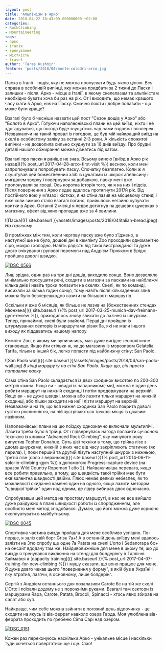 ```yaml
---
layout: post
title: 'Альпінізм в Арко'
date: 2018-04-22 18:43:09.000000000 +02:00
categories:
- RockClimbing
- Mountaineering
tags:
- арко
- італія
- тренування
- місткість
- travel
author: 'Taras Kushnir'
feature: 'posts/2018/04/monte-colodri-arco.jpg'
---
```


Пасха в Італії - подія, яку не можна пропускати будь-якою ціною. Вся справа в особливій випічці, яку можна придбати за 2 тижні до Пасхи і залишки - після. Арко - місце в Італії, в якому скелелазам та альпіністам необхідно бувати хоча би раз на рік. От і виходить, що немає кращого часу їхати в Арко, ніж на Пасху. Смачно поїсти і добре полазити - що може бути краще?

Взагалі було б чесніше назвати цей пост "Сезон дощів у Арко" або "Болото в Арко". Готуючи наполеонівські плани на цей виїзд, ніхто і не здогадувався, що погода буде знущатись над нами вздовж і впоперек. Незважаючи на такий провал із погодою, це був мій найкращий виїзд на скелі в особистому заліку за останні 2-3 роки. А кількість спожитої випічки - не дозволила сильно схуднути за 16 днів виїзду. Про брудні деталі нашого обжирання можна дізнатись під катом.

<!--more-->

Взагалі про паски я раніше не знав. Всьому виною [виїзд в Арко рік назад]({% post_url 2017-04-28-arco-first-visit %}) весною, коли мені запропонували попробувати паску. Спочатку безплатно. Коли ж я скуштував цей божественний хліб із цукатами із шкірок апельсину і мигдалем зверху і повернувся за добавкою, паску мені вже пропонували за гроші. Ось коротка історія того, як я на них і підсів. Після повернення з Арко ледве вдалось протягнути 2017й рік. Від постійного вою у м'язах і кістках, я на стіни лазив на місцевому стенді і вже коли зимою стало взагалі погано, прийшлось негайно купувати квитки в Арко. Останні 2 місяці я ледве дотягнув на дешевих цукерках з магазину, ефект від яких пропадав вже за 4 хвилини.

![Паска]({{ site.baseurl }}/assets/images/posts/2018/04/italian-bread.jpeg)
*На гарячому*

В проміжках між тим, коли чергову паску вже було з'їджено, а наступної ще не було, дощові дні в кемпінгу Zoo проходили одноманітно сіро, мокро і холодно. Навіть радість від такої вистражданої та дуже довго очікуваної групової перемоги над Андрієм Гірняком в Брідж пройшла доволі швидко.

<a data-flickr-embed="true" href="https://www.flickr.com/photos/ribtoks/26500944767/in/album-72157692372070322/" title="DSC_0566"><img src="https://farm1.staticflickr.com/804/26500944767_34321f5a6a_b.jpg"  alt="DSC_0566"></a>

Лиш зрідка, один раз на три дні дощів, виходило сонце. Воно дозволяло мінімально просушити речі, сходити в магазин за пасками на найближчі кілька днів і навіть трохи полазити на скелях. Скелі, як по команді, висихали за кілька годин сонця, тому навіть після кількаденних злив можна було безперешкодно лазити на більшості маршрутів.

Оскільки я вже 6 місяців, як більше не лазив на [божественних стендах Мюнхена]({{ site.baseurl }}{% post_url 2017-03-25-munich-dav-freimann-gym-review %}), приходилось знову звикати до лазіння із шнурком. Тепер, принаймні, скелі були знайомі. Перші дні пройшли із штурмування секторів із маршрутами рівня 6а, які не мали іншого виходу як піддаватись нашому напору.

Кемпінг Zoo, в якому ми зупинились, має дуже вигідне геополітичне становище. Якщо йти стільки ж, як до магазину із морозивом Gelatelia Tarifa, тільки в інший бік, легко попасти під найближчу стіну: San Paolo.

![San Paolo wall]({{ site.baseurl }}/assets/images/posts/2018/04/san-paolo-wall.jpg)
*В кінці маршруту на стіні San Paolo. Якщо-що, він просто поправляє каску*

Сама стіна San Paolo складається із двох сходинок висотою по 200-300 метрів кожна. Якщо ви - швидкі із напарником(-ми), можна в один день робити маршрут на нижній сходинці і потім продовжувати на верхній. Якщо ви - не дуже швидкі, можна або лазити тільки маршрут на нижній сходинці, або пішки заходити на неї і лізти маршрут на верхній. Незважаючи на те, що вся нижня сходинка San Paolo покрита доволі густою рослинністю, на ній зустрічаються точкові місця із цікавим лазінням.

Наполеонівські плани на цю поїздку однозначно включали мультипічі. Лазити треба було в трійці. От і підвернулась нагода полазити сучасною технікою із книжки "Advanced Rock Climbing", яку минулого року випустив Topher Donahue. Суть цієї техніки в тому, що трійка лізе з двома шнурками, нижній з яких час від часу закріплюють статично (як перила). І, поки перший та другий лізуть наступний шнурок з нижньою, третій лізе [соло з верхньою]({{ site.baseurl }}{% post_url 2014-06-11-solo-in-climbing-gym %}) з допомогою Progress-capture device (на зразок Wild Country Ropeman 1 або 2). Найважливіша перевага, якщо все робити правильно, в тому, що швидкість такої трійки має бути еквівалентна швидкості двійки. Плюс немає деяких небезпек, як то можливості скидання каменя один на одного, якщо лазити методом "швидкої трійки" один над одним, де лідер вибирає двох одночасно.

Спробувавши цей метод на простому маршруті, в нас не все вийшло дуже райдужно в плані швидкості роботи із спорядженням, але особисто мені метод сподобався. Думаю, що його можна дуже корисно експлуатувати в майбутньому.

<a data-flickr-embed="true"  href="https://www.flickr.com/photos/ribtoks/26500916727/in/album-72157692372070322/" title="DSC_0045"><img src="https://farm1.staticflickr.com/818/26500916727_24bb2d7faa_b.jpg" alt="DSC_0045"></a>

Спортивна частина виїзду пройшла для мене особливо успішно. По-перше, я заліз свій борг Grisu 7a+! А в останній день виїзду мені вдалось залізти на 3тю спробу ще одне 7а Patata на скелі L'orto і Sedanorapa 6с+ на онсайт вдодачу там же. Найдивовижніше для мене в цьому те, що до виїзду я тренувався виключно на стенді для болдерінгу в Таллінні. Займався я [capacity training]({{ site.baseurl }}{% post_url 2017-04-07-training-for-new-climbing %}) і мушу сказати, що воно працює для мене. Я дуже довго чекав цього "повернення у форму", в якій був в Україні і яку втратив, лазячи, в основному, лише болдерінг.

Сергій з Андрієм останнього дня позалазили Carote 6с на тій же скелі L'Orto і поїхали додому не з порожніми руками. Взагалі там сектори із маршурами Rapa, Carote, Patata, Brocoli, Spinacci - хтось явно збирав на салат або суп.

Найкраще, чим себе можна зайняти в погожий день відпочинку - це сходити на якусь із віа-феррат навколо озера Ґарда. Моя улюблена віа-феррата проходить по гребеню Cima Capi над озером.

<a data-flickr-embed="true"  href="https://www.flickr.com/photos/ribtoks/26500919937/in/album-72157692372070322/" title="DSC_0151"><img src="https://farm1.staticflickr.com/893/26500919937_9c6645738b_b.jpg" alt="DSC_0151"></a>

Кожен раз переконуюсь наскільки Арко - унікальне місце і наскільки туди хочеться повертатись ще і ще. Ciao!

<script async src="//embedr.flickr.com/assets/client-code.js" charset="utf-8"></script>
